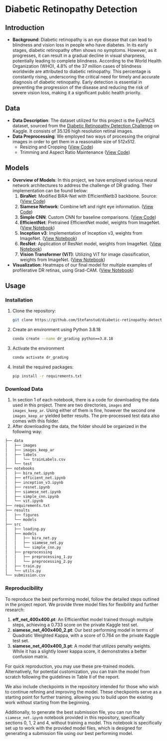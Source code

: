 # Diabetic Retinopathy Detection

## Introduction
- **Background**: Diabetic retinopathy is an eye disease that can lead to blindness and vision loss in people who have diabetes. In its early stages, diabetic retinopathy often shows no symptoms. However, as it progresses, it can result in a gradual decline in visual sharpness, potentially leading to complete blindness. According to the World Health Organization (WHO), 4.8% of the 37 million cases of blindness worldwide are attributed to diabetic retinopathy. This percentage is constantly rising, underscoring the critical need for timely and accurate diagnosis of diabetic retinopathy. Early detection is essential in preventing the progression of the disease and reducing the risk of severe vision loss, making it a significant public health priority.

## Data
- **Data Description**: The dataset utilized for this project is the EyePACS dataset, sourced from the [Diabetic Retinopathy Detection Challenge](https://www.kaggle.com/competitions/diabetic-retinopathy-detection/data) on Kaggle. It consists of 35.126 high resolution retinal images.
- **Data Preprocessing**: We employed two ways of processing the original images in order to get them in a reasonable size of 512x512.
  - Resizing and Cropping ([View Code](https://github.com/Stefanstud/diabetic-retinopathy-detection/blob/main/src/preprocessing/preprocessing_1.py))
  - Trimming and Aspect Ratio Maintenance ([View Code](https://github.com/Stefanstud/diabetic-retinopathy-detection/blob/main/src/preprocessing/preprocessing_2.py))

## Models
- **Overview of Models**: In this project, we have employed various neural network architectures to address the challenge of DR grading. Their implementation can be found below:
  1. **BiraNet**: Modified BiRA-Net with EfficientNetb3 backbone. Source: ([View Code](https://github.com/Stefanstud/diabetic-retinopathy-detection/blob/main/notebooks/bira_net.ipynb))
  2. **Siamese Network**: Combine left and right eye information. ([View Code](https://github.com/Stefanstud/diabetic-retinopathy-detection/blob/main/notebooks/siamese_net.ipynb))
  3. **Simple CNN**: Custom CNN for baseline comparisons. ([View Code](https://github.com/Stefanstud/diabetic-retinopathy-detection/blob/main/notebooks/simple_cnn.ipynb))
  4. **EfficientNet**: Pretrained EfficientNet model, weights from ImageNet. ([View Notebook](https://github.com/Stefanstud/diabetic-retinopathy-detection/blob/main/notebooks/efficient_net.ipynb))
  5. **Inception v3**: Implementation of Inception v3, weights from ImageNet. ([View Notebook](https://github.com/Stefanstud/diabetic-retinopathy-detection/blob/main/notebooks/inception_v3.ipynb))
  6. **ResNet**: Application of ResNet model, weights from ImageNet. ([View Notebook](https://github.com/Stefanstud/diabetic-retinopathy-detection/blob/main/notebooks/resnet.ipynb))
  7. **Vision Transformer (ViT)**: Utilizing ViT for image classification, weights from ImageNet. ([View Notebook](https://github.com/Stefanstud/diabetic-retinopathy-detection/blob/main/notebooks/vit.ipynb))
- **Visualization**: Heatmaps of our final model for multiple examples of profilerative DR retinas, using Grad-CAM. ([View Notebook](https://github.com/Stefanstud/diabetic-retinopathy-detection/blob/main/notebooks/grad-CAM.ipynb))
## Usage

### Installation
1. Clone the repository:
   ```bash
   git clone https://github.com/Stefanstud/diabetic-retinopathy-detection.git
2. Create an environment using Python 3.8.18
   ```bash
   conda create --name dr_grading python==3.8.18
4. Activate the environment
   ```bash
   conda activate dr_grading
6. Install the required packages:
   ``` bash
   pip install -r requirements.txt
   
### Download Data
1. In section 1 of each notebook, there is a code for downloading the data used in this project. There are two directories, `images` and `images_keep_ar`. Using either of them is fine, however the second one `images_keep_ar` yielded better results. The pre-processed test data also comes with this folder.
2. After downloading the data, the folder should be organized in the following way:
``` bash
├── data
│   ├── images
│   ├── images_keep_ar
│   ├── labels
│   │   └── trainLabels.csv
│   └── test
├── notebooks
│   ├── bira_net.ipynb
│   ├── efficient_net.ipynb
│   ├── inception_v3.ipynb
│   ├── resnet.ipynb
│   ├── siamese_net.ipynb
│   ├── simple_cnn.ipynb
│   └── vit.ipynb
├── requirements.txt
├── results
│   ├── figures
│   └── models     
├── src
│   ├── loading.py
│   ├── models
│   │   ├── bira_net.py
│   │   ├── siamese_net.py
│   │   └── simple_cnn.py
│   ├── preprocessing
│   │   ├── preprocessing_1.py
│   │   └── preprocessing_2.py
│   ├── train.py
│   └── utils.py
└── submission.csv
```
### Reproducibility

To reproduce the best performing model, follow the detailed steps outlined in the project report. We provide three model files for flexibility and further research:

1. **eff_net_400x400.pt**: An EfficientNet model trained through multiple steps, achieving a 0.733 score on the private Kaggle test set.
2. **siamese_net_400x400_2.pt**: Our best performing model in terms of Quadratic Weighted Kappa, with a score of 0.764 on the private Kaggle test set.
3. **siamese_net_400x400_3.pt**: A model that utilizes penalty weights. While it has a slightly lower kappa score, it demonstrates a better confusion matrix.

For quick reproduction, you may use these pre-trained models. Alternatively, for potential customization, you can train the model from scratch following the guidelines in Table II of the report.

We also include checkpoints in the repository intended for those who wish to continue refining and improving the model. These checkpoints serve as a starting point for further training, allowing you to build upon the existing work without starting from the beginning.

Additionally, to generate the best submission file, you can run the `siamese_net.ipynb` notebook provided in this repository, specifically sections 0, 1, 2 and 4, without training a model. This notebook is specifically set up to work with the provided model files, which is designed for generating a submission file using our best performing model.

